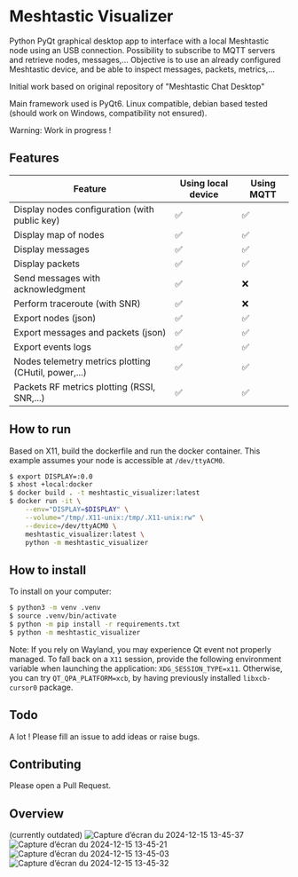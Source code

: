 # Meshtastic Visualizer
Python PyQt graphical desktop app to interface with a local Meshtastic node using an USB connection. Possibility to subscribe to MQTT servers and retrieve nodes, messages,...
Objective is to use an already configured Meshtastic device, and be able to inspect messages, packets, metrics,...

Initial work based on original repository of "Meshtastic Chat Desktop"

Main framework used is PyQt6.
Linux compatible, debian based tested (should work on Windows, compatibility not ensured).

Warning: Work in progress !

## Features
| Feature | Using local device | Using MQTT |
|---|---|---|
| Display nodes configuration (with public key)|✅|✅|
| Display map of nodes |✅|✅|
| Display messages |✅|✅|
| Display packets |✅|✅|
| Send messages with acknowledgment|✅|❌|
| Perform traceroute (with SNR)|✅|❌|
| Export nodes (json) |✅|✅|
| Export messages and packets (json) |✅|✅|
| Export events logs |✅|✅|
| Nodes telemetry metrics plotting (CHutil, power,...) |✅|✅|
| Packets RF metrics plotting (RSSI, SNR,...) |✅|✅|
## How to run 

Based on X11, build the dockerfile and run the docker container. This example assumes your node is accessible at `/dev/ttyACM0`.
```bash
$ export DISPLAY=:0.0
$ xhost +local:docker
$ docker build . -t meshtastic_visualizer:latest
$ docker run -it \
    --env="DISPLAY=$DISPLAY" \
    --volume="/tmp/.X11-unix:/tmp/.X11-unix:rw" \
    --device=/dev/ttyACM0 \
    meshtastic_visualizer:latest \
    python -m meshtastic_visualizer
```

## How to install

To install on your computer:
```bash
$ python3 -m venv .venv
$ source .venv/bin/activate
$ python -m pip install -r requirements.txt
$ python -m meshtastic_visualizer
```
Note: If you rely on Wayland, you may experience Qt event not properly managed. To fall back on a `X11` session, provide the following environment variable when launching the application: `XDG_SESSION_TYPE=x11`.
Otherwise, you can try `QT_QPA_PLATFORM=xcb`, by having previously installed `libxcb-cursor0` package.


## Todo
A lot ! Please fill an issue to add ideas or raise bugs.

## Contributing
Please open a Pull Request.

## Overview
(currently outdated)
![Capture d’écran du 2024-12-15 13-45-37](https://github.com/user-attachments/assets/e1ecdbcc-2dc6-4ca4-841a-75abf75f3c97)
![Capture d’écran du 2024-12-15 13-45-21](https://github.com/user-attachments/assets/85d23338-3edc-4cb2-8240-0652767fc23c)
![Capture d’écran du 2024-12-15 13-45-03](https://github.com/user-attachments/assets/4d2a605c-72ee-4431-9306-dfa5f92323ad)
![Capture d’écran du 2024-12-15 13-45-32](https://github.com/user-attachments/assets/5fb386cb-1910-4969-b3f1-db626e2d7edb)




